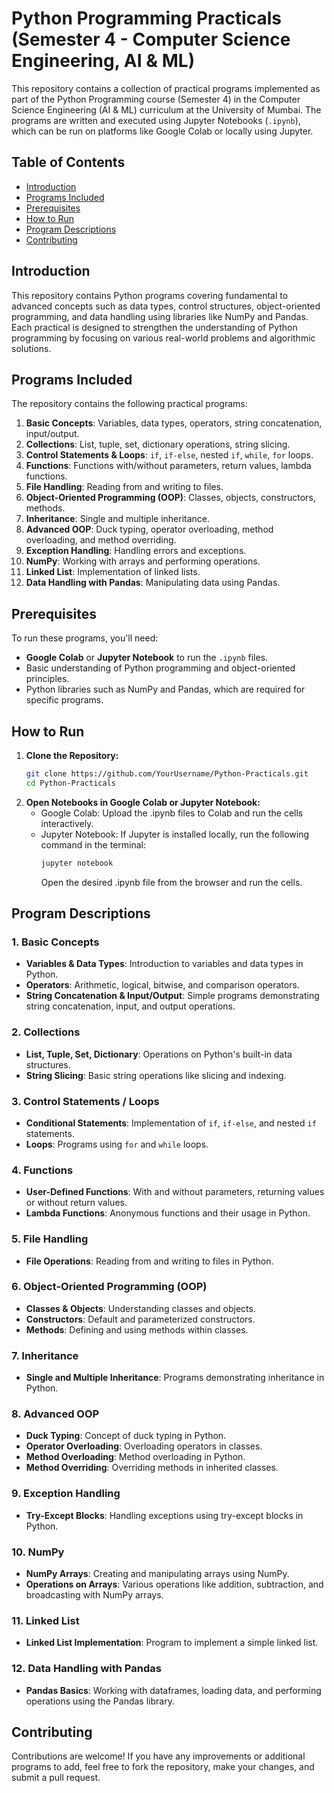 # Python Programming Practicals (Semester 4 - Computer Science Engineering, AI & ML)

This repository contains a collection of practical programs implemented as part of the Python Programming course (Semester 4) in the Computer Science Engineering (AI & ML) curriculum at the University of Mumbai. The programs are written and executed using Jupyter Notebooks (`.ipynb`), which can be run on platforms like Google Colab or locally using Jupyter.

## Table of Contents

- [Introduction](#introduction)
- [Programs Included](#programs-included)
- [Prerequisites](#prerequisites)
- [How to Run](#how-to-run)
- [Program Descriptions](#program-descriptions)
- [Contributing](#contributing)

## Introduction

This repository contains Python programs covering fundamental to advanced concepts such as data types, control structures, object-oriented programming, and data handling using libraries like NumPy and Pandas. Each practical is designed to strengthen the understanding of Python programming by focusing on various real-world problems and algorithmic solutions.

## Programs Included

The repository contains the following practical programs:

1. **Basic Concepts**: Variables, data types, operators, string concatenation, input/output.
2. **Collections**: List, tuple, set, dictionary operations, string slicing.
3. **Control Statements & Loops**: `if`, `if-else`, nested `if`, `while`, `for` loops.
4. **Functions**: Functions with/without parameters, return values, lambda functions.
5. **File Handling**: Reading from and writing to files.
6. **Object-Oriented Programming (OOP)**: Classes, objects, constructors, methods.
7. **Inheritance**: Single and multiple inheritance.
8. **Advanced OOP**: Duck typing, operator overloading, method overloading, and method overriding.
9. **Exception Handling**: Handling errors and exceptions.
10. **NumPy**: Working with arrays and performing operations.
11. **Linked List**: Implementation of linked lists.
12. **Data Handling with Pandas**: Manipulating data using Pandas.

## Prerequisites

To run these programs, you'll need:

- **Google Colab** or **Jupyter Notebook** to run the `.ipynb` files.
- Basic understanding of Python programming and object-oriented principles.
- Python libraries such as NumPy and Pandas, which are required for specific programs.

## How to Run

1. **Clone the Repository:**
   ```sh
   git clone https://github.com/YourUsername/Python-Practicals.git
   cd Python-Practicals
    ```
2. **Open Notebooks in Google Colab or Jupyter Notebook:**
    - Google Colab: Upload the .ipynb files to Colab and run the cells interactively.
    - Jupyter Notebook: If Jupyter is installed locally, run the following command in the terminal:
        ```sh
        jupyter notebook
        ```
        Open the desired .ipynb file from the browser and run the cells.

## Program Descriptions

### 1. Basic Concepts
   - **Variables & Data Types**: Introduction to variables and data types in Python.
   - **Operators**: Arithmetic, logical, bitwise, and comparison operators.
   - **String Concatenation & Input/Output**: Simple programs demonstrating string concatenation, input, and output operations.

### 2. Collections
   - **List, Tuple, Set, Dictionary**: Operations on Python's built-in data structures.
   - **String Slicing**: Basic string operations like slicing and indexing.

### 3. Control Statements / Loops
   - **Conditional Statements**: Implementation of `if`, `if-else`, and nested `if` statements.
   - **Loops**: Programs using `for` and `while` loops.

### 4. Functions
   - **User-Defined Functions**: With and without parameters, returning values or without return values.
   - **Lambda Functions**: Anonymous functions and their usage in Python.

### 5. File Handling
   - **File Operations**: Reading from and writing to files in Python.

### 6. Object-Oriented Programming (OOP)
   - **Classes & Objects**: Understanding classes and objects.
   - **Constructors**: Default and parameterized constructors.
   - **Methods**: Defining and using methods within classes.

### 7. Inheritance
   - **Single and Multiple Inheritance**: Programs demonstrating inheritance in Python.

### 8. Advanced OOP
   - **Duck Typing**: Concept of duck typing in Python.
   - **Operator Overloading**: Overloading operators in classes.
   - **Method Overloading**: Method overloading in Python.
   - **Method Overriding**: Overriding methods in inherited classes.

### 9. Exception Handling
   - **Try-Except Blocks**: Handling exceptions using try-except blocks in Python.

### 10. NumPy
   - **NumPy Arrays**: Creating and manipulating arrays using NumPy.
   - **Operations on Arrays**: Various operations like addition, subtraction, and broadcasting with NumPy arrays.

### 11. Linked List
   - **Linked List Implementation**: Program to implement a simple linked list.

### 12. Data Handling with Pandas
   - **Pandas Basics**: Working with dataframes, loading data, and performing operations using the Pandas library.

## Contributing
Contributions are welcome! If you have any improvements or additional programs to add, feel free to fork the repository, make your changes, and submit a pull request.
